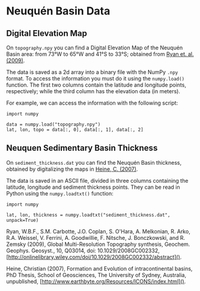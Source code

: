 # Neuquén Basin Data

## Digital Elevation Map

On `topography.npy` you can find a Digital Elevation Map of the Neuquén Basin
area: from 73°W to 65°W and 41°S to 33°S; obtained from
[Ryan et. al. (2009)](http://www.marine-geo.org/tools/GMRTMapTool/).

The data is saved as a 2d array into a binary file with the NumPy `.npy` format.
To access the information you must do it using the `numpy.load()` function.
The first two columns contain the latitude and longitude points, respectively;
while the third column has the elevation data (in meters).

For example, we can access the information with the following script:

```
import numpy

data = numpy.load("topography.npy")
lat, lon, topo = data[:, 0], data[:, 1], data[:, 2]
```

## Neuquen Sedimentary Basin Thickness

On `sediment_thickness.dat` you can find the Neuquén Basin thickness, obtained
by digitalizing the maps in
[Heine, C. (2007)](http://www.earthbyte.org/Resources/ICONS/index.html).

The data is saved in an ASCII file, divided in three columns containing the
latitude, longitude and sediment thickness points.
They can be read in Python using the `numpy.loadtxt()` function:

```
import numpy

lat, lon, thickness = numpy.loadtxt("sediment_thickness.dat", unpack=True)
```



Ryan, W.B.F., S.M. Carbotte, J.O. Coplan, S. O'Hara, A. Melkonian, R. Arko,
R.A. Weissel, V. Ferrini, A. Goodwillie, F. Nitsche, J. Bonczkowski, and
R. Zemsky (2009), Global Multi-Resolution Topography synthesis,
Geochem. Geophys. Geosyst., 10, Q03014, doi: 10.1029/2008GC002332,
[http://onlinelibrary.wiley.com/doi/10.1029/2008GC002332/abstract]().

Heine, Christian (2007), Formation and Evolution of intracontinental basins,
PhD Thesis, School of Geosciences, The University of Sydney,
Australia, unpublished,
[http://www.earthbyte.org/Resources/ICONS/index.html]().
